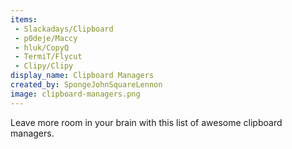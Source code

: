 ```yaml
---
items:
 - Slackadays/Clipboard
 - p0deje/Maccy
 - hluk/CopyQ
 - TermiT/Flycut
 - Clipy/Clipy
display_name: Clipboard Managers
created_by: SpongeJohnSquareLennon
image: clipboard-managers.png
---
```

Leave more room in your brain with this list of awesome clipboard managers.
